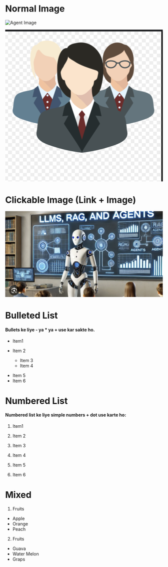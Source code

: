 # Normal Image

![Agent Image](https://i.ytimg.com/vi/XrU7D9YEHog/maxresdefault.jpg  "This is a Agent Image")


![Agent Image 2](./persons.png "Persons Image")


# Clickable Image (Link + Image)

[ ![Agent Image 3](./robot.png "Robot Image")](https://grok.com/c/26ce3380-b8c2-459b-ba32-2b79f9f093bb)



<!-- ![]() = Image  
Sirf image dikhata hai.
Click karne par kuch nahi hota (bas image hi screen par hai).
Lekin kuch platforms (jaise GitHub) pe agar normal image pe click kar do to woh sirf image ka original URL open kar dete hain (new tab mein). -->


<!-- ! [![]()]() = Image + Link (clickable image)
eh image ko ek link bana deta hai.
Click karte hi tum apne defined link pe chale jaoge (e.g. https://example.com).
Yaani ab tum control karte ho ke click hone par kahan jaana hai.
 -->



# Bulleted List
#### Bullets ke liye - ya * ya + use kar sakte ho.

- Item1
- Item 2

  * Item 3
  * Item 4

+ Item 5
+ Item 6

# Numbered List
#### Numbered list ke liye simple numbers + dot use karte ho:


1.  Item1
2. Item 2

  3. Item 3
  4. Item 4

5. Item 5
6. Item 6



# Mixed

1. Fruits
 - Apple
 - Orange
 - Peach

2. Fruits
  * Guava
  * Water Melon
  * Graps